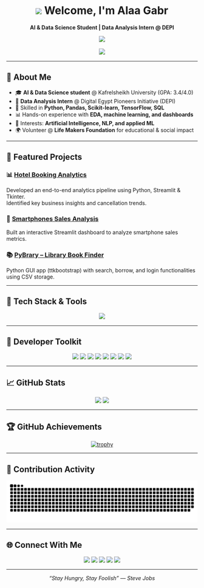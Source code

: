 <h1 align="center">
  <img src="https://media.giphy.com/media/hvRJCLFzcasrR4ia7z/giphy.gif" width="35"> Welcome, I'm Alaa Gabr
</h1>
<p align="center"><b>AI & Data Science Student | Data Analysis Intern @ DEPI</b></p>

<p align="center">
  <img src="https://readme-typing-svg.demolab.com/?lines=AI+Explorer+%7C+Data+Storyteller;Driven+by+Curiosity+%7C+Problem+Solver;Always+Learning+and+Building...&center=true&width=550&height=40&color=58A6FF&pause=1000">
</p>

<p align="center">
  <img src="https://capsule-render.vercel.app/api?type=waving&color=0:58A6FF,100:000000&height=150&section=header&text=Welcome%20to%20My%20GitHub!&fontAlign=50&fontColor=ffffff&animation=fadeIn"/>
</p>

---

## 🚀 About Me
- 🎓 **AI & Data Science student** @ Kafrelsheikh University (GPA: 3.4/4.0)  
- 💼 **Data Analysis Intern** @ Digital Egypt Pioneers Initiative (DEPI)  
- 🧠 Skilled in **Python, Pandas, Scikit-learn, TensorFlow, SQL**  
- 📊 Hands-on experience with **EDA, machine learning, and dashboards**  
- 🤖 Interests: **Artificial Intelligence, NLP, and applied ML**  
- 🌍 Volunteer @ **Life Makers Foundation** for educational & social impact  

---

## 📂 Featured Projects

### 📊 [Hotel Booking Analytics](https://github.com/engalaagabr/HotelBookingAnalytics)
Developed an end-to-end analytics pipeline using Python, Streamlit & Tkinter.  
Identified key business insights and cancellation trends.  

### 📱 [Smartphones Sales Analysis](https://github.com/engalaagabr/Smartphone-Sales-Analysis)
Built an interactive Streamlit dashboard to analyze smartphone sales metrics.  

### 📚 [PyBrary – Library Book Finder](https://github.com/engalaagabr/PyBrary)
Python GUI app (ttkbootstrap) with search, borrow, and login functionalities using CSV storage.  

---

## 🧰 Tech Stack & Tools

<p align="center">
  <img src="https://skillicons.dev/icons?i=python,c,cpp,git,github,vscode,anaconda,tensorflow,pytorch,sklearn,jupyter,streamlit,mysql,postgres,azure,linux,docker,keras&perline=20" />
</p>

---

## 🎯 Developer Toolkit

<p align="center">
  <img src="https://img.shields.io/badge/Machine%20Learning-%230A66C2.svg?&style=for-the-badge&logo=scikitlearn&logoColor=white"/>
  <img src="https://img.shields.io/badge/Deep%20Learning-%23FF6F00.svg?&style=for-the-badge&logo=tensorflow&logoColor=white"/>
  <img src="https://img.shields.io/badge/NLP-%234285F4.svg?&style=for-the-badge&logo=azurefunctions&logoColor=white"/>
  <img src="https://img.shields.io/badge/Data%20Visualization-%23F37626.svg?&style=for-the-badge&logo=tableau&logoColor=white"/>
  <img src="https://img.shields.io/badge/EDA-%2300B4D8.svg?&style=for-the-badge&logo=plotly&logoColor=white"/>
  <img src="https://img.shields.io/badge/Prompt%20Engineering-%23009688.svg?&style=for-the-badge&logo=openai&logoColor=white"/>
  <img src="https://img.shields.io/badge/SQL%20Databases-%234F5D95.svg?&style=for-the-badge&logo=postgresql&logoColor=white"/>
  <img src="https://img.shields.io/badge/Cloud%20Computing-%230072C6.svg?&style=for-the-badge&logo=azuredevops&logoColor=white"/>
</p>

---

## 📈 GitHub Stats

<p align="center">
  <img src="https://github-readme-stats.vercel.app/api?username=engalaagabr&show_icons=true&theme=tokyonight" />
  <img src="https://github-readme-stats.vercel.app/api/top-langs/?username=engalaagabr&layout=compact&theme=tokyonight" />
</p>

---

## 🏆 GitHub Achievements  

<div align="center">

[![trophy](https://github-trophies.vercel.app/?username=engalaagabr&theme=onedark&no-frame=true&column=6&margin-w=10&margin-h=10)](https://github.com/ryo-ma/github-profile-trophy)

</div>

---

## 📌 Contribution Activity

<picture>
  <source media="(prefers-color-scheme: dark)" srcset="https://raw.githubusercontent.com/platane/snk/output/github-contribution-grid-snake-dark.svg"/>
  <source media="(prefers-color-scheme: light)" srcset="https://raw.githubusercontent.com/platane/snk/output/github-contribution-grid-snake.svg"/>
  <img alt="github contribution grid snake animation" src="https://raw.githubusercontent.com/platane/snk/output/github-contribution-grid-snake.svg"/>
</picture>

---

## 🌐 Connect With Me

<p align="center">
  <a href="https://www.linkedin.com/in/engalaagabr/" target="_blank"><img src="https://img.shields.io/badge/LinkedIn-%230077B5.svg?&style=for-the-badge&logo=linkedin&logoColor=white"/></a>
  <a href="mailto:engalaagabr@hotmail.com" target="_blank"><img src="https://img.shields.io/badge/Email-D14836?style=for-the-badge&logo=gmail&logoColor=white"/></a>
  <a href="https://www.instagram.com/3laagabr_" target="_blank"><img src="https://img.shields.io/badge/Instagram-%23E4405F.svg?&style=for-the-badge&logo=instagram&logoColor=white"/></a>
  <a href="https://www.facebook.com/eng.alaa.gabr" target="_blank"><img src="https://img.shields.io/badge/Facebook-%231877F2.svg?&style=for-the-badge&logo=facebook&logoColor=white"/></a>
  <a href="https://www.kaggle.com/engalaagabr" target="_blank"><img src="https://img.shields.io/badge/Kaggle-20BEFF?style=for-the-badge&logo=kaggle&logoColor=white"/></a>
</p>

---

<p align="center"><i>“Stay Hungry, Stay Foolish” — Steve Jobs</i></p>
